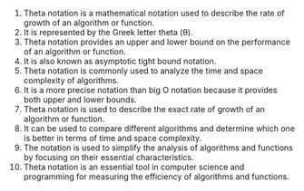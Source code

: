 

1. Theta notation is a mathematical notation used to describe the rate of growth of an algorithm or function.
2. It is represented by the Greek letter theta (θ).
3. Theta notation provides an upper and lower bound on the performance of an algorithm or function.
4. It is also known as asymptotic tight bound notation.
5. Theta notation is commonly used to analyze the time and space complexity of algorithms.
6. It is a more precise notation than big O notation because it provides both upper and lower bounds.
7. Theta notation is used to describe the exact rate of growth of an algorithm or function.
8. It can be used to compare different algorithms and determine which one is better in terms of time and space complexity.
9. The notation is used to simplify the analysis of algorithms and functions by focusing on their essential characteristics.
10. Theta notation is an essential tool in computer science and programming for measuring the efficiency of algorithms and functions.